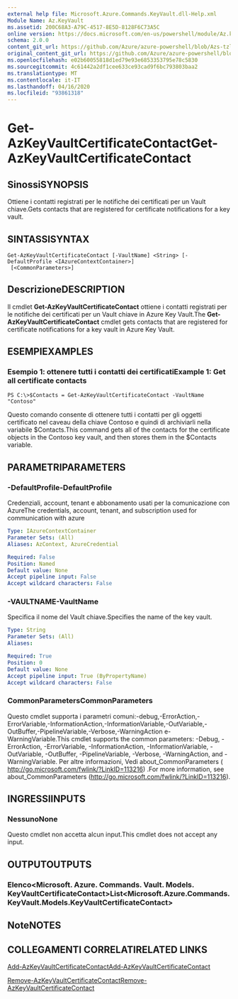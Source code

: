 ```yaml
---
external help file: Microsoft.Azure.Commands.KeyVault.dll-Help.xml
Module Name: Az.KeyVault
ms.assetid: 200C68A3-A79C-4517-8E5D-8128F6C73A5C
online version: https://docs.microsoft.com/en-us/powershell/module/Az.keyvault/get-AzKeyvaultcertificatecontact
schema: 2.0.0
content_git_url: https://github.com/Azure/azure-powershell/blob/Azs-tzl/src/KeyVault/KeyVault/help/Get-AzKeyVaultCertificateContact.md
original_content_git_url: https://github.com/Azure/azure-powershell/blob/Azs-tzl/src/KeyVault/KeyVault/help/Get-AzKeyVaultCertificateContact.md
ms.openlocfilehash: e02b60055818d1ed79e93e6853353795e78c5830
ms.sourcegitcommit: 4c61442a2df1cee633ce93cad9f6bc793803baa2
ms.translationtype: MT
ms.contentlocale: it-IT
ms.lasthandoff: 04/16/2020
ms.locfileid: "93861318"
---
```

# <span data-ttu-id="b8d3c-101">Get-AzKeyVaultCertificateContact</span><span class="sxs-lookup"><span data-stu-id="b8d3c-101">Get-AzKeyVaultCertificateContact</span></span>

## <span data-ttu-id="b8d3c-102">Sinossi</span><span class="sxs-lookup"><span data-stu-id="b8d3c-102">SYNOPSIS</span></span>
<span data-ttu-id="b8d3c-103">Ottiene i contatti registrati per le notifiche dei certificati per un Vault chiave.</span><span class="sxs-lookup"><span data-stu-id="b8d3c-103">Gets contacts that are registered for certificate notifications for a key vault.</span></span>

## <span data-ttu-id="b8d3c-104">SINTASSI</span><span class="sxs-lookup"><span data-stu-id="b8d3c-104">SYNTAX</span></span>

```
Get-AzKeyVaultCertificateContact [-VaultName] <String> [-DefaultProfile <IAzureContextContainer>]
 [<CommonParameters>]
```

## <span data-ttu-id="b8d3c-105">Descrizione</span><span class="sxs-lookup"><span data-stu-id="b8d3c-105">DESCRIPTION</span></span>
<span data-ttu-id="b8d3c-106">Il cmdlet **Get-AzKeyVaultCertificateContact** ottiene i contatti registrati per le notifiche dei certificati per un Vault chiave in Azure Key Vault.</span><span class="sxs-lookup"><span data-stu-id="b8d3c-106">The **Get-AzKeyVaultCertificateContact** cmdlet gets contacts that are registered for certificate notifications for a key vault in Azure Key Vault.</span></span>

## <span data-ttu-id="b8d3c-107">ESEMPI</span><span class="sxs-lookup"><span data-stu-id="b8d3c-107">EXAMPLES</span></span>

### <span data-ttu-id="b8d3c-108">Esempio 1: ottenere tutti i contatti dei certificati</span><span class="sxs-lookup"><span data-stu-id="b8d3c-108">Example 1: Get all certificate contacts</span></span>
```
PS C:\>$Contacts = Get-AzKeyVaultCertificateContact -VaultName "Contoso"
```

<span data-ttu-id="b8d3c-109">Questo comando consente di ottenere tutti i contatti per gli oggetti certificato nel caveau della chiave Contoso e quindi di archiviarli nella variabile $Contacts.</span><span class="sxs-lookup"><span data-stu-id="b8d3c-109">This command gets all of the contacts for the certificate objects in the Contoso key vault, and then stores them in the $Contacts variable.</span></span>

## <span data-ttu-id="b8d3c-110">PARAMETRI</span><span class="sxs-lookup"><span data-stu-id="b8d3c-110">PARAMETERS</span></span>

### <span data-ttu-id="b8d3c-111">-DefaultProfile</span><span class="sxs-lookup"><span data-stu-id="b8d3c-111">-DefaultProfile</span></span>
<span data-ttu-id="b8d3c-112">Credenziali, account, tenant e abbonamento usati per la comunicazione con Azure</span><span class="sxs-lookup"><span data-stu-id="b8d3c-112">The credentials, account, tenant, and subscription used for communication with azure</span></span>

```yaml
Type: IAzureContextContainer
Parameter Sets: (All)
Aliases: AzContext, AzureCredential

Required: False
Position: Named
Default value: None
Accept pipeline input: False
Accept wildcard characters: False
```

### <span data-ttu-id="b8d3c-113">-VAULTNAME</span><span class="sxs-lookup"><span data-stu-id="b8d3c-113">-VaultName</span></span>
<span data-ttu-id="b8d3c-114">Specifica il nome del Vault chiave.</span><span class="sxs-lookup"><span data-stu-id="b8d3c-114">Specifies the name of the key vault.</span></span>

```yaml
Type: String
Parameter Sets: (All)
Aliases: 

Required: True
Position: 0
Default value: None
Accept pipeline input: True (ByPropertyName)
Accept wildcard characters: False
```

### <span data-ttu-id="b8d3c-115">CommonParameters</span><span class="sxs-lookup"><span data-stu-id="b8d3c-115">CommonParameters</span></span>
<span data-ttu-id="b8d3c-116">Questo cmdlet supporta i parametri comuni:-debug,-ErrorAction,-ErrorVariable,-InformationAction,-InformationVariable,-OutVariable,-OutBuffer,-PipelineVariable,-Verbose,-WarningAction e-WarningVariable.</span><span class="sxs-lookup"><span data-stu-id="b8d3c-116">This cmdlet supports the common parameters: -Debug, -ErrorAction, -ErrorVariable, -InformationAction, -InformationVariable, -OutVariable, -OutBuffer, -PipelineVariable, -Verbose, -WarningAction, and -WarningVariable.</span></span> <span data-ttu-id="b8d3c-117">Per altre informazioni, Vedi about_CommonParameters ( http://go.microsoft.com/fwlink/?LinkID=113216) .</span><span class="sxs-lookup"><span data-stu-id="b8d3c-117">For more information, see about_CommonParameters (http://go.microsoft.com/fwlink/?LinkID=113216).</span></span>

## <span data-ttu-id="b8d3c-118">INGRESSI</span><span class="sxs-lookup"><span data-stu-id="b8d3c-118">INPUTS</span></span>

### <span data-ttu-id="b8d3c-119">Nessuno</span><span class="sxs-lookup"><span data-stu-id="b8d3c-119">None</span></span>
<span data-ttu-id="b8d3c-120">Questo cmdlet non accetta alcun input.</span><span class="sxs-lookup"><span data-stu-id="b8d3c-120">This cmdlet does not accept any input.</span></span>

## <span data-ttu-id="b8d3c-121">OUTPUT</span><span class="sxs-lookup"><span data-stu-id="b8d3c-121">OUTPUTS</span></span>

### <span data-ttu-id="b8d3c-122">Elenco<Microsoft. Azure. Commands. Vault. Models. KeyVaultCertificateContact></span><span class="sxs-lookup"><span data-stu-id="b8d3c-122">List<Microsoft.Azure.Commands.KeyVault.Models.KeyVaultCertificateContact></span></span>

## <span data-ttu-id="b8d3c-123">Note</span><span class="sxs-lookup"><span data-stu-id="b8d3c-123">NOTES</span></span>

## <span data-ttu-id="b8d3c-124">COLLEGAMENTI CORRELATI</span><span class="sxs-lookup"><span data-stu-id="b8d3c-124">RELATED LINKS</span></span>

[<span data-ttu-id="b8d3c-125">Add-AzKeyVaultCertificateContact</span><span class="sxs-lookup"><span data-stu-id="b8d3c-125">Add-AzKeyVaultCertificateContact</span></span>](./Add-AzKeyVaultCertificateContact.md)

[<span data-ttu-id="b8d3c-126">Remove-AzKeyVaultCertificateContact</span><span class="sxs-lookup"><span data-stu-id="b8d3c-126">Remove-AzKeyVaultCertificateContact</span></span>](./Remove-AzKeyVaultCertificateContact.md)

